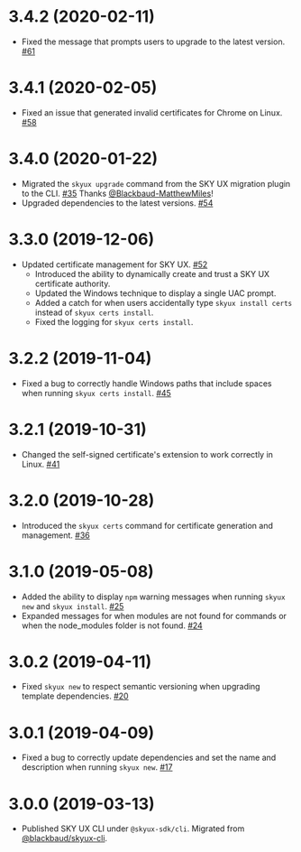 # 3.4.2 (2020-02-11)

- Fixed the message that prompts users to upgrade to the latest version. [#61](https://github.com/blackbaud/skyux-sdk-cli/pull/61)

# 3.4.1 (2020-02-05)

- Fixed an issue that generated invalid certificates for Chrome on Linux. [#58](https://github.com/blackbaud/skyux-sdk-cli/pull/58)

# 3.4.0 (2020-01-22)

- Migrated the `skyux upgrade` command from the SKY UX migration plugin to the CLI. [#35](https://github.com/blackbaud/skyux-sdk-cli/pull/35) Thanks [@Blackbaud-MatthewMiles](https://github.com/Blackbaud-MatthewMiles)!
- Upgraded dependencies to the latest versions. [#54](https://github.com/blackbaud/skyux-sdk-cli/pull/54)

# 3.3.0 (2019-12-06)

- Updated certificate management for SKY UX. [#52](https://github.com/blackbaud/skyux-sdk-cli/pull/52)
  - Introduced the ability to dynamically create and trust a SKY UX certificate authority.
  - Updated the Windows technique to display a single UAC prompt.
  - Added a catch for when users accidentally type `skyux install certs` instead of `skyux certs install`.
  - Fixed the logging for `skyux certs install`.


# 3.2.2 (2019-11-04)

- Fixed a bug to correctly handle Windows paths that include spaces when running `skyux certs install`.  [#45](https://github.com/blackbaud/skyux-sdk-cli/pull/45)

# 3.2.1 (2019-10-31)

- Changed the self-signed certificate's extension to work correctly in Linux. [#41](https://github.com/blackbaud/skyux-sdk-cli/pull/41)

# 3.2.0 (2019-10-28)

- Introduced the `skyux certs` command for certificate generation and management. [#36](https://github.com/blackbaud/skyux-sdk-cli/pull/36)

# 3.1.0 (2019-05-08)

- Added the ability to display `npm` warning messages when running `skyux new` and `skyux install`. [#25](https://github.com/blackbaud/skyux-sdk-cli/pull/25)
- Expanded messages for when modules are not found for commands or when the node_modules folder is not found. [#24](https://github.com/blackbaud/skyux-sdk-cli/pull/24)

# 3.0.2 (2019-04-11)

- Fixed `skyux new` to respect semantic versioning when upgrading template dependencies. [#20](https://github.com/blackbaud/skyux-sdk-cli/pull/20)

# 3.0.1 (2019-04-09)

- Fixed a bug to correctly update dependencies and set the name and description when running `skyux new`. [#17](https://github.com/blackbaud/skyux-sdk-cli/pull/17)

# 3.0.0 (2019-03-13)

- Published SKY UX CLI under `@skyux-sdk/cli`. Migrated from [@blackbaud/skyux-cli](https://github.com/blackbaud/skyux-cli).

